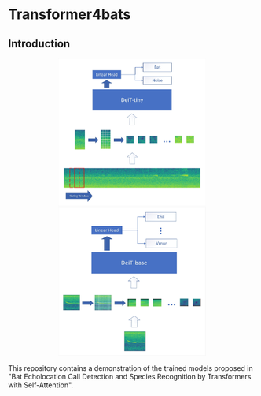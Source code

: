 # Transformer4bats
## Introduction

<p align="center">
<img src="figs/det_workflow.jpg"  width="300" height="300"/>
<img src="figs/rec_workflow.jpg"  width="300" height="300"/>
</p>
This repository contains a demonstration of the trained models proposed in "Bat Echolocation Call Detection and Species
Recognition by Transformers with Self-Attention".  